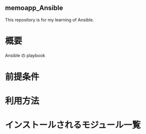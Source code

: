## memoapp_Ansible

This repository is for my learning of Ansible.

# 概要
Ansible の playbook

# 前提条件

# 利用方法

# インストールされるモジュール一覧
